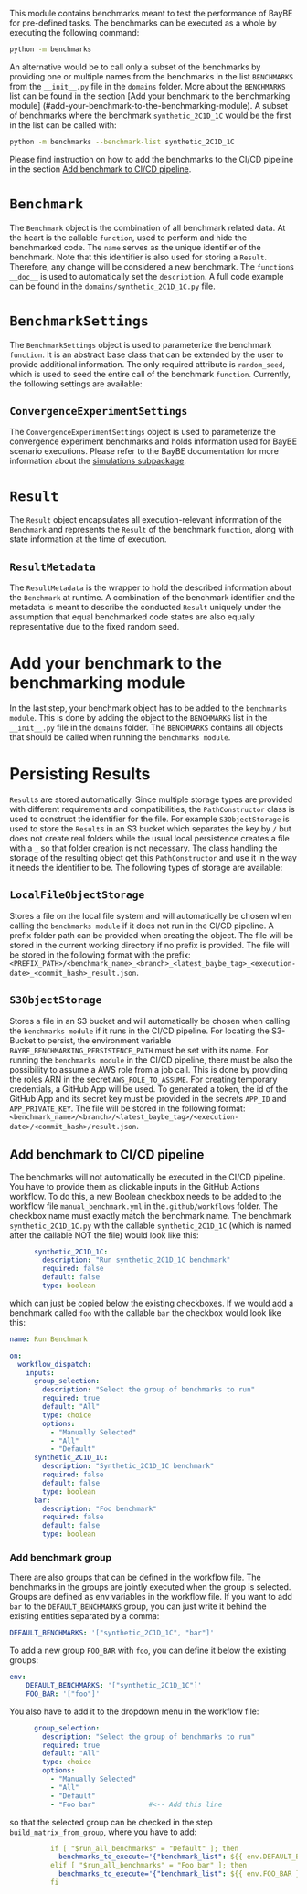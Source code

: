 This module contains benchmarks meant to test the performance of BayBE for
pre-defined tasks. The benchmarks can be executed as a whole by executing
the following command:

```bash
python -m benchmarks
```

An alternative would be to call only a subset of the benchmarks by providing
one or multiple names from the benchmarks in the list
 `BENCHMARKS` from the `__init__.py` file in the
`domains` folder. More about the `BENCHMARKS` list can be found in the section
[Add your benchmark to the benchmarking module]
(#add-your-benchmark-to-the-benchmarking-module).
A subset of benchmarks where the benchmark `synthetic_2C1D_1C` would be the first in
the list can be called with:

```bash
python -m benchmarks --benchmark-list synthetic_2C1D_1C
```

Please find instruction on how to add the benchmarks to the CI/CD pipeline in the
section [Add benchmark to CI/CD pipeline](#add-benchmark-to-ci/cd-pipeline).

# `Benchmark`

The `Benchmark` object is the combination of all benchmark related data.
At the heart is the callable `function`, used to perform and hide the
benchmarked code. The `name` serves as the unique identifier of the benchmark. Note that
this identifier is also used for storing a `Result`. Therefore, any change will be
considered a new benchmark. The `function`s `__doc__` is used to
automatically set the `description`. A full code example can be found in the
`domains/synthetic_2C1D_1C.py` file.

# `BenchmarkSettings`

The `BenchmarkSettings` object is used to parameterize the benchmark `function`.
It is an abstract base class that can be extended by the user to provide
additional information. The only required attribute is
`random_seed`, which is used to seed the entire call of the benchmark `function`.
Currently, the following settings are available:

## `ConvergenceExperimentSettings`

The `ConvergenceExperimentSettings` object is used to parameterize the
convergence experiment benchmarks and holds information used for BayBE scenario
executions. Please refer to the BayBE documentation for more information
about the [simulations subpackage](baybe.simulation).

# `Result`

The `Result` object encapsulates all execution-relevant information of the `Benchmark`
and represents the `Result` of the benchmark `function`, along with state information
at the time of execution.

## `ResultMetadata`

The `ResultMetadata` is the wrapper to hold the described information about the
`Benchmark` at runtime. A combination of the benchmark identifier and the metadata
is meant to describe the conducted `Result` uniquely under the assumption that equal
benchmarked code states are also equally representative due to the fixed random seed.

# Add your benchmark to the benchmarking module

In the last step, your benchmark object has to be added to the
`benchmarks module`. This is done by adding the object to the `BENCHMARKS`
list in the `__init__.py` file in the `domains` folder. The `BENCHMARKS` contains all
objects that should be called when running the `benchmarks module`.

# Persisting Results

`Result`s are stored automatically. Since multiple storage types are provided with
different requirements and compatibilities, the `PathConstructor` class is used to
construct the identifier for the file. For example `S3ObjectStorage` is used to
store the `Result`s in an S3 bucket which separates the key by `/` but does not create
real folders while the usual local persistence creates a file with a `_` so that folder
creation is not necessary. The class handling the storage of the resulting object get
this `PathConstructor` and use it in the way it needs the identifier to be.
The following types of storage are available:

## `LocalFileObjectStorage`

Stores a file on the local file system and will automatically be chosen when calling
the `benchmarks module` if it does not run in the CI/CD pipeline. A prefix folder path can be
provided when creating the object. The file will be stored in the current working
directory if no prefix is provided. The file will be stored in the following format
with the prefix:
`<PREFIX_PATH>/<benchmark_name>_<branch>_<latest_baybe_tag>_<execution-date>_<commit_hash>_result.json`.

## `S3ObjectStorage`

Stores a file in an S3 bucket and will automatically be chosen when calling the
`benchmarks module` if it runs in the CI/CD pipeline. For locating the S3-Bucket to
persist, the environment variable `BAYBE_BENCHMARKING_PERSISTENCE_PATH` must be set
with its name. For running the `benchmarks module` in the CI/CD pipeline,
there must be also the possibility to assume a AWS role from a job call.
This is done by providing the roles ARN in the secret `AWS_ROLE_TO_ASSUME`.
For creating temporary credentials, a GitHub App will be used.
To generated a token, the id of the GitHub App and its secret key must be provided in
the secrets `APP_ID` and `APP_PRIVATE_KEY`. The file will be stored in the following
format: `<benchmark_name>/<branch>/<latest_baybe_tag>/<execution-date>/<commit_hash>/result.json`.

## Add benchmark to CI/CD pipeline

The benchmarks will not automatically be executed in the CI/CD pipeline.
You have to provide them as clickable inputs in the GitHub Actions workflow.
To do this, a new Boolean checkbox needs to be added to the workflow file
`manual_benchmark.yml` in the`.github/workflows` folder. The checkbox name must exactly
match the benchmark name. The benchmark `synthetic_2C1D_1C.py` with the callable
`synthetic_2C1D_1C` (which is named after the callable NOT the file) would look
like this:

```yaml
      synthetic_2C1D_1C:
        description: "Run synthetic_2C1D_1C benchmark"
        required: false
        default: false
        type: boolean
```

which can just be copied below the existing checkboxes. If we would add a benchmark
called `foo` with the callable `bar` the checkbox would look like this:

```yaml
name: Run Benchmark

on:
  workflow_dispatch:
    inputs:
      group_selection:
        description: "Select the group of benchmarks to run"
        required: true
        default: "All"
        type: choice
        options:
          - "Manually Selected"
          - "All"
          - "Default"
      synthetic_2C1D_1C:
        description: "Synthetic_2C1D_1C benchmark"
        required: false
        default: false
        type: boolean
      bar:
        description: "Foo benchmark"
        required: false
        default: false
        type: boolean
```

### Add benchmark group

There are also groups that can be defined in the workflow file. The benchmarks in the
groups are jointly executed when the group is selected. Groups are defined as env variables
in the workflow file. If you want to add `bar` to the `DEFAULT_BENCHMARKS` group, you
can just write it behind the existing entities separated by a comma:

```yaml
DEFAULT_BENCHMARKS: '["synthetic_2C1D_1C", "bar"]'
```

To add a new group `FOO_BAR` with `foo`, you can define it below the existing groups:

```yaml
env:
    DEFAULT_BENCHMARKS: '["synthetic_2C1D_1C"]'
    FOO_BAR: '["foo"]'
```

You also have to add it to the dropdown menu in the workflow file:

```yaml
      group_selection:
        description: "Select the group of benchmarks to run"
        required: true
        default: "All"
        type: choice
        options:
          - "Manually Selected"
          - "All"
          - "Default"
          - "Foo bar"             #<-- Add this line
```

so that the selected group can be checked in the step `build_matrix_from_group`, where
you have to add:

```yaml
          if [ "$run_all_benchmarks" = "Default" ]; then
            benchmarks_to_execute='{"benchmark_list": ${{ env.DEFAULT_BENCHMARKS }} }'
          elif [ "$run_all_benchmarks" = "Foo bar" ]; then                   #<-- Add this line
            benchmarks_to_execute='{"benchmark_list": ${{ env.FOO_BAR }} }'  #<-- Add this line
          fi
``` 
